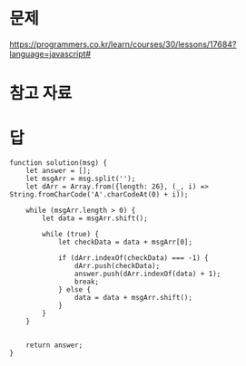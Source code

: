 # 문제
https://programmers.co.kr/learn/courses/30/lessons/17684?language=javascript#

# 참고 자료

# 답
    function solution(msg) {
        let answer = [];
        let msgArr = msg.split('');
        let dArr = Array.from({length: 26}, (_, i) => String.fromCharCode('A'.charCodeAt(0) + i));

        while (msgArr.length > 0) {
            let data = msgArr.shift();

            while (true) {
                let checkData = data + msgArr[0];

                if (dArr.indexOf(checkData) === -1) {
                    dArr.push(checkData);
                    answer.push(dArr.indexOf(data) + 1);
                    break;
                } else {
                    data = data + msgArr.shift();
                }
            }
        }


        return answer;
    }
